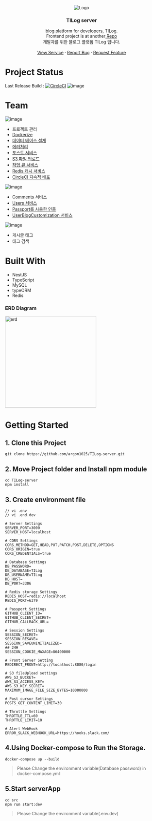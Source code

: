 
<div align="center">
    <img src="https://user-images.githubusercontent.com/55491354/146318970-b962dcc7-ed78-41e2-9d4e-d453fa4af043.png" alt="Logo">

  <h3 align="center">TILog server</h3>

  <p align="center">
    blog platform for developers, TILog.<br />
    Frontend project is at another<a href="https://github.com/argon1025/Tilog-client"> Repo</a> <br />
    개발자를 위한 블로그 플랫폼 TILog 입니다.
    <br />
    <br />
    <a href="https://tilog.io">View Service</a>
    ·
    <a href="https://github.com/argon1025/TILog-server/issues">Report Bug</a>
    ·
    <a href="https://github.com/argon1025/TILog-server/issues">Request Feature</a>
  </p>
</div>

# Project Status
Last Release Build : [![CircleCI](https://circleci.com/gh/argon1025/TILog-server/tree/release.svg?style=svg)](https://circleci.com/gh/argon1025/TILog-server/tree/release)
![image](https://user-images.githubusercontent.com/55491354/149620300-636ddac5-e957-4bc3-8c92-543237946cd5.png)


# Team
![image](https://user-images.githubusercontent.com/55491354/146319436-555170dd-5e59-4484-a049-6e80dc8f2713.png)
- 프로젝트 관리
- [Dockerize](https://github.com/argon1025/TILog-server/blob/main/docker-compose.yml)
- [데이터 베이스 설계](https://github.com/argon1025/TILog-server/blob/main/docker/mysql/mysql-init-files/init.sql)
- [에러처리](https://github.com/argon1025/TILog-server/tree/main/src/src/ExceptionFilters)
- [포스트 서비스](https://github.com/argon1025/TILog-server/tree/main/src/src/posts)
- [S3 파일 업로드](https://github.com/argon1025/TILog-server/blob/main/src/src/file-uploads/file-uploads.service.ts)
- [작업 큐 서비스](https://github.com/argon1025/TILog-server/tree/main/src/src/task-manager)
- [Redis 캐시 서비스](https://github.com/argon1025/TILog-server/tree/main/src/src/cache-manager)
- [CircleCI 지속적 배포](https://github.com/argon1025/TILog-server/blob/main/.circleci/config.yml)

![image](https://user-images.githubusercontent.com/55491354/146319449-2636ea9e-4166-454d-8d71-60f8d90b9895.png)
- [Comments 서비스](https://github.com/argon1025/TILog-server/tree/main/src/src/comments)
- [Users 서비스](https://github.com/argon1025/TILog-server/tree/main/src/src/users)
- [Passport를 사용한 인증](https://github.com/argon1025/TILog-server/tree/main/src/src/auth)
- [UserBlogCustomization 서비스](https://github.com/argon1025/TILog-server/tree/main/src/src/user-blog-customization)


![image](https://user-images.githubusercontent.com/55491354/146319456-6dd8503d-9167-484f-ae1c-56ce4feee377.png)
- 게시글 태그
- 태그 검색



# Built With
- NestJS
- TypeScript
- MySQL
- typeORM
- Redis


### ERD Diagram
<img src="https://user-images.githubusercontent.com/55491354/129714087-95a8cb3d-cb80-4a5e-92dc-ac60219d84c3.png" alt="erd" width="300">

# Getting Started

## 1. Clone this Project
```
git clone https://github.com/argon1025/TILog-server.git
```

## 2. Move Project folder and Install npm module
```
cd TILog-server
npm install
```

## 3. Create environment file
```
// vi .env
// vi .end.dev

# Server Settings
SERVER_PORT=3000
SERVER_HOST=localhost

# CORS Settings
CORS_METHOD=GET,HEAD,PUT,PATCH,POST,DELETE,OPTIONS
CORS_ORIGIN=true
CORS_CREDENTIALS=true

# Database Settings
DB_PASSWORD=
DB_DATABASE=TILog
DB_USERNAME=TILog
DB_HOST=
DB_PORT=3306

# Redis storage Settings
REDIS_HOST=redis://localhost
REDIS_PORT=6379

# Passport Settings
GITHUB_CLIENT_ID=
GITHUB_CLIENT_SECRET=
GITHUB_CALLBACK_URL=

# Session Settings
SESSION_SECRET=
SESSION_RESAVE=
SESSION_SAVEUNINITIALIZED=
## 24H
SESSION_COOKIE_MAXAGE=86400000

# Front Server Setting
REDIRECT_FRONT=http://localhost:8080/login

# S3 fileUpload settings
AWS_S3_BUCKET=
AWS_S3_ACCESS_KEY=
AWS_S3_KEY_SECRET=
MAXIMUM_IMAGE_FILE_SIZE_BYTES=10000000

# Post cursor Settings
POSTS_GET_CONTENT_LIMIT=30

# Throttle Settings
THROTTLE_TTL=60
THROTTLE_LIMIT=10

# Alert WebHook
ERROR_SLACK_WEBHOOK_URL=https://hooks.slack.com/
```

## 4.Using Docker-compose to Run the Storage.
```
docker-compose up --build
```
> Please Change the environment variable(Database password) in docker-compose.yml


## 5.Start serverApp
```
cd src
npm run start:dev
```
> Please Change the environment variable(.env.dev)
